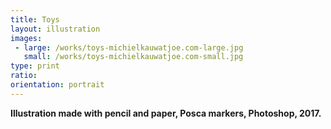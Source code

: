 ```yaml
---
title: Toys
layout: illustration
images:
 - large: /works/toys-michielkauwatjoe.com-large.jpg
   small: /works/toys-michielkauwatjoe.com-small.jpg
type: print 
ratio: 
orientation: portrait
---
```


**Illustration made with pencil and paper, Posca markers, Photoshop, 2017.**
